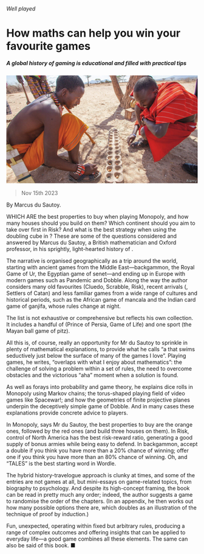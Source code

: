 ###### Well played

# How maths can help you win your favourite games 

##### A global history of gaming is educational and filled with practical tips 

![image](images/20231118_CUP502.jpg) 

> Nov 15th 2023 

 By Marcus du Sautoy. 

WHICH ARE the best properties to buy when playing Monopoly, and how many houses should you build on them? Which continent should you aim to take over first in Risk? And what is the best strategy when using the doubling cube in ? These are some of the questions considered and answered by Marcus du Sautoy, a British mathematician and Oxford professor, in his sprightly, light-hearted history of .

The narrative is organised geographically as a trip around the world, starting with ancient games from the Middle East—backgammon, the Royal Game of Ur, the Egyptian game of senet—and ending up in Europe with modern games such as Pandemic and Dobble. Along the way the author considers many old favourites (Cluedo, Scrabble, Risk), recent arrivals (, Settlers of Catan) and less familiar games from a wide range of cultures and historical periods, such as the African game of mancala and the Indian card game of ganjifa, whose rules change at night. 

The list is not exhaustive or comprehensive but reflects his own collection. It includes a handful of  (Prince of Persia, Game of Life) and one sport (the Mayan ball game of pitz).

All this is, of course, really an opportunity for Mr du Sautoy to sprinkle in plenty of mathematical explanations, to provide what he calls “a  that swims seductively just below the surface of many of the games I love”. Playing games, he writes, “overlaps with what I enjoy about mathematics”: the challenge of solving a problem within a set of rules, the need to overcome obstacles and the victorious “aha” moment when a solution is found. 

As well as forays into probability and game theory, he explains dice rolls in Monopoly using Markov chains; the torus-shaped playing field of video games like Spacewar!; and how the geometries of finite projective planes underpin the deceptively simple game of Dobble. And in many cases these explanations provide concrete advice to players.

In Monopoly, says Mr du Sautoy, the best properties to buy are the orange ones, followed by the red ones (and build three houses on them). In Risk, control of North America has the best risk-reward ratio, generating a good supply of bonus armies while being easy to defend. In backgammon, accept a double if you think you have more than a 20% chance of winning; offer one if you think you have more than an 80% chance of winning. Oh, and “TALES” is the best starting word in Wordle.

The hybrid history-travelogue approach is clunky at times, and some of the entries are not games at all, but mini-essays on game-related topics, from biography to psychology. And despite its high-concept framing, the book can be read in pretty much any order; indeed, the author suggests a game to randomise the order of the chapters. (In an appendix, he then works out how many possible options there are, which doubles as an illustration of the technique of proof by induction.) 

Fun, unexpected, operating within fixed but arbitrary rules, producing a range of complex outcomes and offering insights that can be applied to everyday life—a good game combines all these elements. The same can also be said of this book. ■


